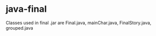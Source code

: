 # java-final
Classes used in final .jar are
Final.java, mainChar.java, FinalStory.java, grouped.java